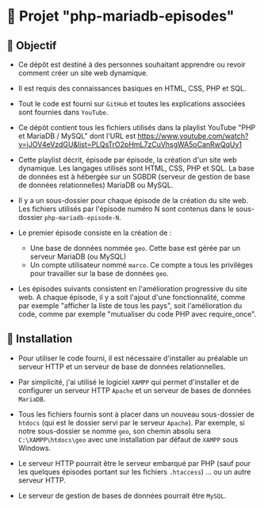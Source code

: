 # 🚀 Projet "php-mariadb-episodes"

## 🎯 Objectif

- Ce dépôt est destiné à des personnes souhaitant apprendre ou revoir comment créer un site web dynamique.

- Il est requis des connaissances basiques en HTML, CSS, PHP et SQL.

- Tout le code est fourni sur `GitHub` et toutes les explications associées sont fournies dans `YouTube`.

- Ce dépôt contient tous les fichiers utilisés dans la playlist YouTube "PHP et MariaDB / MySQL" dont l'URL est https://www.youtube.com/watch?v=jJOV4eVzdGU&list=PLQsTrO2pHmL7zCuVhsgWA5oCanRwQqUy1

- Cette playlist décrit, épisode par épisode, la création d'un site web dynamique. Les langages utilisés sont HTML, CSS, PHP et SQL. La base de données est à hébergée sur un SGBDR (serveur de gestion de base de données relationnelles) MariaDB ou MySQL.

- Il y a un sous-dossier pour chaque épisode de la création du site web. Les fichiers utilisés par l'épisode numéro N sont contenus dans le sous-dossier `php-mariadb-episode-N`.

- Le premier épisode consiste en la création de :
    - Une base de données nommée `geo`. Cette base est gérée par un serveur MariaDB (ou MySQL)
    - Un compte utilisateur nommé `marco`. Ce compte a tous les privilèges pour travailler sur la base de données `geo`.
    
- Les épisodes suivants consistent en l'amélioration progressive du site web. A chaque épisode, il y a soit l'ajout d'une fonctionnalité, comme par exemple "afficher la liste de tous les pays", soit l'amélioration du code, comme par exemple "mutualiser du code PHP avec require_once".

## 🔨 Installation

- Pour utiliser le code fourni, il est nécessaire d'installer au préalable un serveur HTTP et un serveur de base de données relationnelles.

- Par simplicité, j'ai utilisé le logiciel `XAMPP` qui permet d'installer et de configurer un serveur HTTP `Apache` et un serveur de bases de données `MariaDB`.

- Tous les fichiers fournis sont à placer dans un nouveau sous-dossier de `htdocs` (qui est le dossier servi par le serveur `Apache`).
  Par exemple, si notre sous-dossier se nomme `geo`, son chemin absolu sera `C:\XAMPP\htdocs\geo` avec une installation par défaut de `XAMPP` sous Windows.

- Le serveur HTTP pourrait être le serveur embarqué par PHP (sauf pour les quelques épisodes portant sur les fichiers `.htaccess`) … ou un autre serveur HTTP.

- Le serveur de gestion de bases de données pourrait être `MySQL`.
